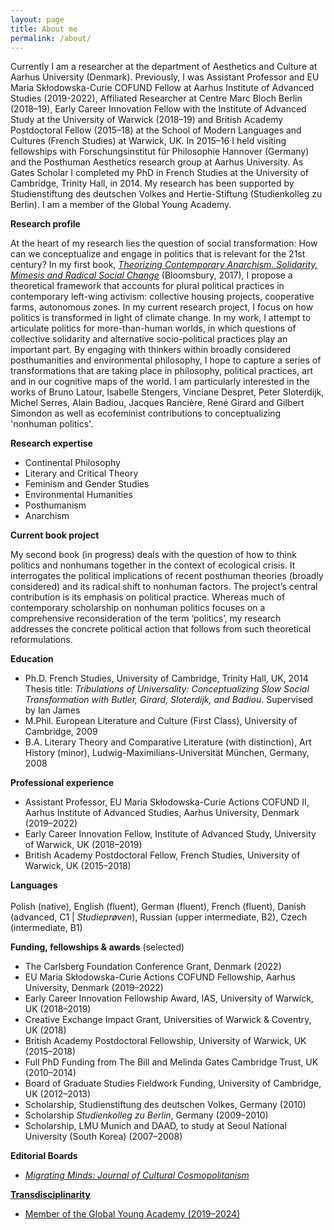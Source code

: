 ```yaml
---
layout: page
title: About me
permalink: /about/
---
```


Currently I am a researcher at the department of Aesthetics and Culture at Aarhus University (Denmark). Previously, I was Assistant Professor and EU Maria Skłodowska-Curie COFUND Fellow at Aarhus Institute of Advanced Studies (2019-2022), Affiliated Researcher at Centre Marc Bloch Berlin (2018–19), Early Career Innovation Fellow with the Institute of Advanced Study at the University of Warwick (2018–19) and British Academy Postdoctoral Fellow (2015–18) at the School of Modern Languages and Cultures (French Studies) at Warwick, UK. In 2015–16 I held visiting fellowships with Forschungsinstitut für Philosophie Hannover (Germany) and the Posthuman Aesthetics research group at Aarhus University. As Gates Scholar I completed my PhD in French Studies at the University of Cambridge, Trinity Hall, in 2014. My research has been supported by Studienstiftung des deutschen Volkes and Hertie-Stiftung (Studienkolleg zu Berlin). I am a member of the Global Young Academy.

**Research profile**<br>

At the heart of my research lies the question of social transformation: How can we conceptualize and engage in politics that is relevant for the 21st century? In my first book, <a href="https://www.bloomsbury.com/uk/theorizing-contemporary-anarchism-9781474276191/" target="_blank">*Theorizing Contemporary Anarchism. Solidarity, Mimesis and Radical Social Change*</a> (Bloomsbury, 2017), I propose a theoretical framework that accounts for plural political practices in contemporary left-wing activism: collective housing projects, cooperative farms, autonomous zones. In my current research project, I focus on how politics is transformed in light of climate change. In my work, I attempt to articulate politics for more-than-human worlds, in which questions of collective solidarity and alternative socio-political practices play an important part. By engaging with thinkers within broadly considered posthumanities and environmental philosophy, I hope to capture a series of transformations that are taking place in philosophy, political practices, art and in our cognitive maps of the world. I am particularly interested in the works of Bruno Latour, Isabelle Stengers, Vinciane Despret, Peter Sloterdijk, Michel Serres, Alain Badiou, Jacques Rancière, René Girard and Gilbert Simondon as well as ecofeminist contributions to conceptualizing 'nonhuman politics'.<br>

**Research expertise**<br>	
* Continental Philosophy
* Literary and Critical Theory  
* Feminism and Gender Studies
* Environmental Humanities
* Posthumanism
* Anarchism<br>

**Current book project**<br>

My second book (in progress) deals with the question of how to think politics and nonhumans together in the context of ecological crisis. It interrogates the political implications of recent posthuman theories (broadly considered) and its radical shift to nonhuman factors. The project’s central contribution is its emphasis on political practice. Whereas much of contemporary scholarship on nonhuman politics focuses on a comprehensive reconsideration of the term ‘politics’, my research addresses the concrete political action that follows from such theoretical reformulations.<br>

**Education**<br>
* Ph.D.	French Studies, University of Cambridge, Trinity Hall, UK, 2014<br>
Thesis title: *Tribulations of Universality: Conceptualizing Slow Social Transformation with Butler, Girard, Sloterdijk, and Badiou*. Supervised by Ian James<br>
* M.Phil.	European Literature and Culture (First Class), University of Cambridge, 2009<br>
* B.A.	Literary Theory and Comparative Literature (with distinction), Art History (minor), Ludwig-Maximilians-Universität München, Germany, 2008<br>

**Professional experience**<br> 
* Assistant Professor, EU Maria Skłodowska-Curie Actions COFUND II, Aarhus Institute of Advanced Studies, Aarhus University, Denmark (2019–2022)<br>
* Early Career Innovation Fellow, Institute of Advanced Study, University of Warwick, UK (2018–2019)<br>
* British Academy Postdoctoral Fellow, French Studies, University of Warwick, UK (2015–2018)<br>


**Languages**<br>  
Polish (native), English (fluent), German (fluent), French (fluent),
Danish (advanced, C1 | *Studieprøven*), Russian (upper intermediate, B2), Czech (intermediate, B1)<br>  




**Funding, fellowships & awards** (selected)<br>

* The Carlsberg Foundation Conference Grant, Denmark (2022)<br>
* EU Maria Skłodowska-Curie Actions COFUND Fellowship, Aarhus University, Denmark (2019–2022)	<br>
* Early Career Innovation Fellowship Award, IAS, University of Warwick, UK (2018–2019)<br>
* Creative Exchange Impact Grant, Universities of Warwick & Coventry, UK (2018)<br>
*	British Academy Postdoctoral Fellowship, University of Warwick, UK (2015–2018)<br>
*	Full PhD Funding from The Bill and Melinda Gates Cambridge Trust, UK (2010–2014)<br>
*	Board of Graduate Studies Fieldwork Funding, University of Cambridge, UK (2012–2013)<br>
* Scholarship, Studienstiftung des deutschen Volkes, Germany (2010)<br>
* Scholarship *Studienkolleg zu Berlin*, Germany (2009–2010)<br>
* Scholarship, LMU Munich and DAAD, to study at Seoul National University (South Korea) (2007–2008)<br>


**Editorial Boards**

* <a href="https://migratingminds.georgetown.edu" target="_blank"> *Migrating Minds: Journal of Cultural Cosmopolitanism*

**Transdisciplinarity**

* Member of the <a href="https://globalyoungacademy.net" target="_blank"> Global Young Academy (2019–2024)
  

